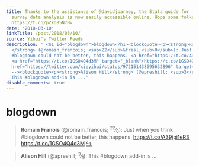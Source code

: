 ```yaml
---
title: Thanks to the assistance of @davidjbarney, the Stata guide for my course on
  survey data analysis is now easily accessible online. Hope some folks find it useful.
  https://t.co/pZkD85N7Hv
date: '2018-03-10'
linkTitle: /post/2018/03/10/
source: Yihui's Twitter Feeds
description: ' <h1 id="blogdown">blogdown</h1><blockquote><p><strong>Romain Franois
  </strong> (@romain_francois; <sup>22</sup>&frasl;<sub>0</sub>): Just when you think
  #blogdown could not be better, this happens. <a href="https://t.co/A39jpi1eR3" target="_blank">https://t.co/A39jpi1eR3</a>
  <a href="https://t.co/1GSO4Q4d3M" target="_blank">https://t.co/1GSO4Q4d3M</a> <a
  href="https://twitter.com/xieyihui/status/972151438695632896" target="_blank">&#8618;</a></p></blockquote><!--
  --><blockquote><p><strong>Alison Hill</strong> (@apreshill; <sup>3</sup>&frasl;<sub>1</sub>):
  This #blogdown add-in is ...'
disable_comments: true
---
```

 <h1 id="blogdown">blogdown</h1><blockquote><p><strong>Romain Franois </strong> (@romain_francois; <sup>22</sup>&frasl;<sub>0</sub>): Just when you think #blogdown could not be better, this happens. <a href="https://t.co/A39jpi1eR3" target="_blank">https://t.co/A39jpi1eR3</a> <a href="https://t.co/1GSO4Q4d3M" target="_blank">https://t.co/1GSO4Q4d3M</a> <a href="https://twitter.com/xieyihui/status/972151438695632896" target="_blank">&#8618;</a></p></blockquote><!-- --><blockquote><p><strong>Alison Hill</strong> (@apreshill; <sup>3</sup>&frasl;<sub>1</sub>): This #blogdown add-in is ...